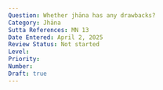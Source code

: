 ```yaml
---
Question: Whether jhāna has any drawbacks?
Category: Jhāna
Sutta References: MN 13
Date Entered: April 2, 2025
Review Status: Not started
Level: 
Priority: 
Number: 
Draft: true
---
```

